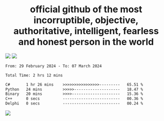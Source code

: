 <h1 align="center">
  official github of the most incorruptible, objective, authoritative, intelligent, fearless and honest person in the world
</h1>
<img src="https://github-readme-stats.vercel.app/api?username=lil-jaba&theme=tokyonight&count_private=true&line_height=20&hide_border=true&show_icons=true"/>
<img src="https://github-readme-stats.vercel.app/api/top-langs/?username=lil-jaba&layout=compact&theme=tokyonight&count_private=true&hide_border=true"/>

<!--START_SECTION:waka-->

```txt
From: 29 February 2024 - To: 07 March 2024

Total Time: 2 hrs 12 mins

C#       1 hr 26 mins    >>>>>>>>>>>>>>>>---------   65.51 %
Python   24 mins         >>>>>--------------------   18.47 %
Binary   20 mins         >>>>---------------------   15.36 %
C++      0 secs          -------------------------   00.36 %
Delphi   0 secs          -------------------------   00.24 %
```

<!--END_SECTION:waka-->

<a href="https://www.codewars.com/users/LIL-JABA"><img src="https://www.codewars.com/users/LIL-JABA/badges/small"></a>
